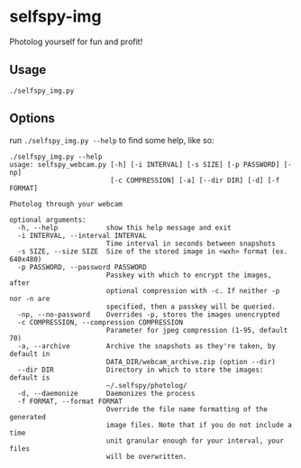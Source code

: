 selfspy-img
================================================================================

Photolog yourself for fun and profit!

Usage
--------------------------------------------------------------------------------

`./selfspy_img.py`


Options
--------------------------------------------------------------------------------

run `./selfspy_img.py --help` to find some help, like so:

    ./selfspy_img.py --help 
    usage: selfspy_webcam.py [-h] [-i INTERVAL] [-s SIZE] [-p PASSWORD] [-np]
                             [-c COMPRESSION] [-a] [--dir DIR] [-d] [-f FORMAT]

    Photolog through your webcam

    optional arguments:
      -h, --help            show this help message and exit
      -i INTERVAL, --interval INTERVAL
                            Time interval in seconds between snapshots
      -s SIZE, --size SIZE  Size of the stored image in <wxh> format (ex. 640x480)
      -p PASSWORD, --password PASSWORD
                            Passkey with which to encrypt the images, after
                            optional compression with -c. If neither -p nor -n are
                            specified, then a passkey will be queried.
      -np, --no-password    Overrides -p, stores the images unencrypted
      -c COMPRESSION, --compression COMPRESSION
                            Parameter for jpeg compression (1-95, default 70)
      -a, --archive         Archive the snapshots as they're taken, by default in
                            DATA_DIR/webcam_archive.zip (option --dir)
      --dir DIR             Directory in which to store the images: default is
                            ~/.selfspy/photolog/
      -d, --daemonize       Daemonizes the process
      -f FORMAT, --format FORMAT
                            Override the file name formatting of the generated
                            image files. Note that if you do not include a time
                            unit granular enough for your interval, your files
                            will be overwritten.
